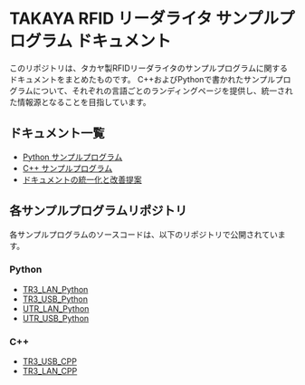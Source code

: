 # TAKAYA RFID リーダライタ サンプルプログラム ドキュメント

このリポジトリは、タカヤ製RFIDリーダライタのサンプルプログラムに関するドキュメントをまとめたものです。
C++およびPythonで書かれたサンプルプログラムについて、それぞれの言語ごとのランディングページを提供し、統一された情報源となることを目指しています。

## ドキュメント一覧

-   [Python サンプルプログラム](python/index.md)
-   [C++ サンプルプログラム](cpp/index.md)
-   [ドキュメントの統一化と改善提案](documentation_improvement_proposal.md)

## 各サンプルプログラムリポジトリ

各サンプルプログラムのソースコードは、以下のリポジトリで公開されています。

### Python
-   [TR3_LAN_Python](https://github.com/TamaruNorio/TR3_LAN_Python)
-   [TR3_USB_Python](https://github.com/TamaruNorio/TR3_USB_Python)
-   [UTR_LAN_Python](https://github.com/TamaruNorio/UTR_LAN_Python)
-   [UTR_USB_Python](https://github.com/TamaruNorio/UTR_USB_Python)

### C++
-   [TR3_USB_CPP](https://github.com/TamaruNorio/TR3_USB_CPP)
-   [TR3_LAN_CPP](https://github.com/TamaruNorio/TR3_LAN_CPP)

